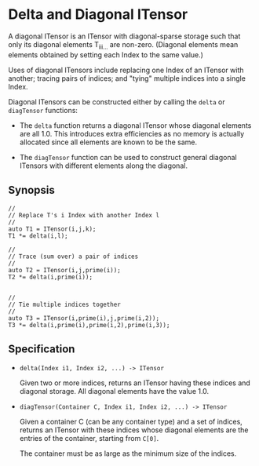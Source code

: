 # Delta and Diagonal ITensor

A diagonal ITensor is an ITensor with diagonal-sparse storage such that only its
diagonal elements T<sub>iii...</sub> are non-zero. (Diagonal elements mean
elements obtained by setting each Index to the same value.)

Uses of diagonal ITensors include replacing one Index of an ITensor with 
another; tracing pairs of indices; and "tying" multiple indices into a single Index.

Diagonal ITensors can be constructed either by calling the `delta` or `diagTensor`
functions:

* The `delta` function returns a diagonal ITensor whose diagonal elements
  are all 1.0. This introduces extra efficiencies as no memory is actually allocated
  since all elements are known to be the same.

* The `diagTensor` function can be used to construct general diagonal ITensors
  with different elements along the diagonal.


## Synopsis


    //
    // Replace T's i Index with another Index l
    //
    auto T1 = ITensor(i,j,k);
    T1 *= delta(i,l);

    //
    // Trace (sum over) a pair of indices
    //
    auto T2 = ITensor(i,j,prime(i));
    T2 *= delta(i,prime(i));


    //
    // Tie multiple indices together
    //
    auto T3 = ITensor(i,prime(i),j,prime(i,2));
    T3 *= delta(i,prime(i),prime(i,2),prime(i,3));


## Specification

* `delta(Index i1, Index i2, ...) -> ITensor`

  Given two or more indices, returns an ITensor having these indices and diagonal
  storage. All diagonal elements have the value 1.0.

* `diagTensor(Container C, Index i1, Index i2, ...) -> ITensor`

  Given a container C (can be any container type) and a set of indices, 
  returns an ITensor with these indices whose diagonal elements are the entries
  of the container, starting from `C[0]`.

  The container must be as large as the minimum size of the indices.



